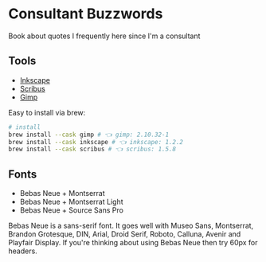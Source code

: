 # Consultant Buzzwords

Book about quotes I frequently here since I'm a consultant

## Tools

- [Inkscape](https://inkscape.org/)
- [Scribus](https://www.scribus.net/)
- [Gimp](https://www.gimp.org/)

Easy to install via brew:

```bash
# install
brew install --cask gimp # 👈 gimp: 2.10.32-1
brew install --cask inkscape # 👈 inkscape: 1.2.2
brew install --cask scribus # 👈 scribus: 1.5.8
```

## Fonts

- Bebas Neue + Montserrat
- Bebas Neue + Montserrat Light
- Bebas Neue + Source Sans Pro

Bebas Neue is a sans-serif font. It goes well with Museo Sans, Montserrat, Brandon Grotesque, DIN, Arial, Droid Serif, Roboto, Calluna, Avenir and Playfair Display. If you're thinking about using Bebas Neue then try 60px for headers.
